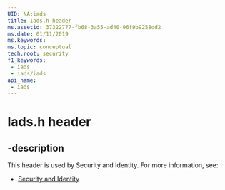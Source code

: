 ```yaml
---
UID: NA:iads
title: Iads.h header
ms.assetid: 37322777-fb68-3a55-ad40-96f9b9258dd2
ms.date: 01/11/2019
ms.keywords: 
ms.topic: conceptual
tech.root: security
f1_keywords:
 - iads
 - iads/iads
api_name:
 - iads
---
```


# Iads.h header


## -description

This header is used by Security and Identity. For more information, see:

- [Security and Identity](../_security/index.md)

